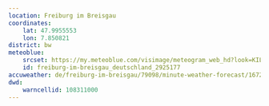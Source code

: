 ```yaml
---
location: Freiburg im Breisgau
coordinates:
    lat: 47.9955553
    lon: 7.850821
district: bw
meteoblue:
    srcset: https://my.meteoblue.com/visimage/meteogram_web_hd?look=KILOMETER_PER_HOUR%2CCELSIUS%2CMILLIMETER&apikey=5838a18e295d&temperature=C&windspeed=kmh&precipitationamount=mm&winddirection=3char&city=Freiburg+im+Breisgau&iso2=de&lat=47.9959&lon=7.85222&asl=278&tz=Europe%2FBerlin&lang=de&sig=993957ca86458ff6abb9e80ff07f4281
    id: freiburg-im-breisgau_deutschland_2925177
accuweather: de/freiburg-im-breisgau/79098/minute-weather-forecast/167209
dwd:
    warncellid: 108311000
---
```

